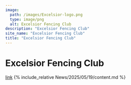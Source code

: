 ```yaml
---
image:
  path: /images/Excelsior-logo.png
  type: image/png
  alt: Excelsior Fencing Club
description: "Excelsior Fencing Club"
site_name: "Excelsior Fencing Club"
title: "Excelsior Fencing Club"
---
```


# Excelsior Fencing Club

[link](News/2025/05/19/)
{% include_relative News/2025/05/19/content.md %}
